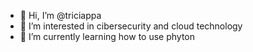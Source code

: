 - 👋 Hi, I’m @triciappa
- 👀 I’m interested in cibersecurity and cloud technology
- 🌱 I’m currently learning how to use phyton


<!---
triciappa/triciappa is a ✨ special ✨ repository because its `README.md` (this file) appears on your GitHub profile.
You can click the Preview link to take a look at your changes.
--->
